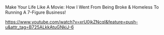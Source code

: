 
Make Your Life Like A Movie: How I Went From Being Broke & Homeless To Running A 7-Figure Business!

https://www.youtube.com/watch?v=xrU0jkZNcqI&feature=push-u&attr_tag=B725ALkkAtuGNkiJ-6




